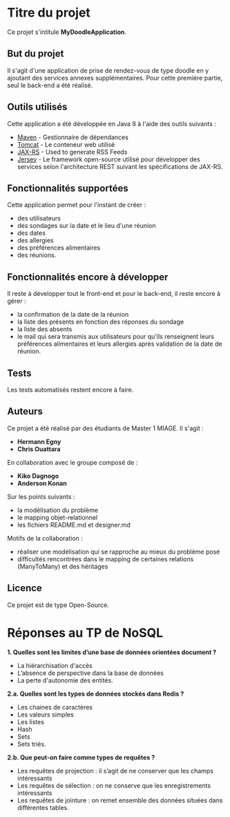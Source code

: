 ﻿# Titre du projet

Ce projet s'intitule **MyDoodleApplication**. 

## But du projet

Il s'agit d'une application de prise de rendez-vous de type doodle en y ajoutant des services annexes supplémentaires.
Pour cette première partie, seul le back-end a été réalisé.

## Outils utilisés

Cette application a été développée en  Java 8 à l'aide des outils suivants :
* [Maven](https://maven.apache.org/) - Gestionnaire de dépendances
* [Tomcat](http://tomcat.apache.org) - Le conteneur web utilisé
* [JAX-RS](https://github.com/jax-rs) - Used to generate RSS Feeds
* [Jersey](https://github.com/jersey) - Le framework open-source utilisé pour développer des services selon l'architecture REST suivant les spécifications de JAX-RS.

## Fonctionnalités supportées

Cette application permet pour l'instant de créer :
* des utilisateurs
* des sondages sur la date et le lieu d'une réunion
* des dates
* des allergies
* des préférences alimentaires
* des réunions.

## Fonctionnalités encore à développer

Il reste à développer tout le front-end et pour le back-end, il reste encore à gérer :
* la confirmation de la date de la réunion
* la liste des présents en fonction des réponses du sondage
* la liste des absents
* le mail qui sera transmis aux utilisateurs pour qu'ils renseignent leurs préférences alimentaires et leurs allergies après validation de la date de réunion.


## Tests

Les tests automatisés restent encore à faire.


## Auteurs

Ce projet a été réalisé par des étudiants de Master 1 MIAGE.
Il s'agit :
* **Hermann Egny**
* **Chris Ouattara**

En collaboration avec le groupe composé de :
* **Kiko Dagnogo**
* **Anderson Konan**

Sur les points suivants :
* la modélisation du problème
* le mapping objet-relationnel
* les fichiers README.md et designer.md

Motifs de la collaboration :
* réaliser une modélisation qui se rapproche au mieux du problème posé
* difficultés rencontrées dans le mapping de certaines relations (ManyToMany) et des héritages

## Licence

Ce projet est de type Open-Source.

# Réponses au TP de NoSQL

**1. Quelles sont les limites d’une base de données orientées document ?**

* La hiérarchisation d'accès
* L’absence de perspective dans la base de données
* La perte d'autonomie des entités.

**2.a. Quelles sont les types de données stockés dans Redis ?**

* Les chaines de caractères
* Les valeurs simples
* Les listes
* Hash
* Sets 
* Sets triés.

**2.b. Que peut-on faire comme types de requêtes ?**

* Les requêtes de projection : il s’agit de ne conserver que les champs intéressants
* Les requêtes de sélection : on ne conserve que les enregistrements intéressants 
* Les requêtes de jointure : on remet ensemble des données situées dans différentes tables.

```
